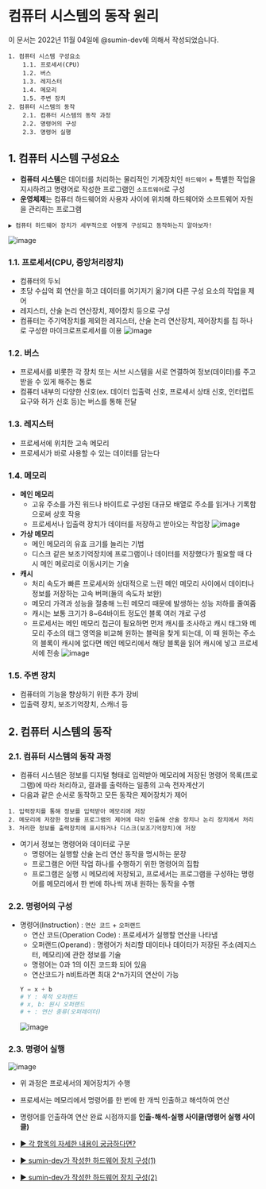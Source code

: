 # 컴퓨터 시스템의 동작 원리

이 문서는 2022년 11월 04일에 @sumin-dev에 의해서 작성되었습니다.

```
1. 컴퓨터 시스템 구성요소
    1.1. 프로세서(CPU)
    1.2. 버스
    1.3. 레지스터
    1.4. 메모리
    1.5. 주변 장치
2. 컴퓨터 시스템의 동작
    2.1. 컴퓨터 시스템의 동작 과정
    2.2. 명령어의 구성
    2.3. 명령어 실행
```

## 1. 컴퓨터 시스템 구성요소

- **컴퓨터 시스템**은 데이터를 처리하는 물리적인 기계장치인 `하드웨어` + 특별한 작업을 지시하려고 명령어로 작성한 프로그램인 `소프트웨어`로 구성
- **운영체제**는 컴퓨터 하드웨어와 사용자 사이에 위치해 하드웨어와 소프트웨어 자원을 관리하는 프로그램

```
▶ 컴퓨터 하드웨어 장치가 세부적으로 어떻게 구성되고 동작하는지 알아보자!
```
![image](https://user-images.githubusercontent.com/109029407/199926914-d361cb15-b166-40fc-8180-5a29f062ebba.png)
### 1.1. 프로세서(CPU, 중앙처리장치)
- 컴퓨터의 두뇌
- 초당 수십억 회 연산을 하고 데이터를 여기저기 옮기며 다른 구성 요소의 작업을 제어
- 레지스터, 산술 논리 연산장치, 제어장치 등으로 구성
- 컴퓨터는 주기억장치를 제외한 레지스터, 산술 논리 연산장치, 제어장치를 칩 하나로 구성한 마이크로프로세서를 이용
![image](https://user-images.githubusercontent.com/109029407/199927658-3077b334-05a0-44d2-a494-f47c927098cd.png)

### 1.2. 버스
- 프로세서를 비롯한 각 장치 또는 서브 시스템을 서로 연결하여 정보(데이터)를 주고 받을 수 있게 해주는 통로
- 컴퓨터 내부의 다양한 신호(ex. 데이터 입출력 신호, 프로세서 상태 신호, 인터럽트 요구와 허가 신호 등)는 버스를 통해 전달

### 1.3. 레지스터
- 프로세서에 위치한 고속 메모리
- 프로세서가 바로 사용할 수 있는 데이터를 담는다

### 1.4. 메모리
- **메인 메모리**
  - 고유 주소를 가진 워드나 바이트로 구성된 대규모 배열로 주소를 읽거나 기록함으로써 상호 작용
  - 프로세서나 입출력 장치가 데이터를 저장하고 받아오는 작업장
  ![image](https://user-images.githubusercontent.com/109029407/199928943-3c0f12d6-cd75-4f82-a9ab-ad69d121dc42.png)
- **가상 메모리**
  - 메인 메모리의 유효 크기를 늘리는 기법
  - 디스크 같은 보조기억장치에 프로그램이나 데이터를 저장했다가 필요할 때 다시 메인 메로리로 이동시키는 기술
- **캐시**
  - 처리 속도가 빠른 프로세서와 상대적으로 느린 메인 메모리 사이에서 데이터나 정보를 저장하는 고속 버퍼(둘의 속도차 보완)
  - 메모리 가격과 성능을 절충해 느린 메모리 때문에 발생하는 성능 저하를 줄여줌 
  - 캐시는 보통 크기가 8~64바이트 정도인 블록 여러 개로 구성
  - 프로세서는 메인 메모리 접근이 필요하면 먼저 캐시를 조사하고 캐시 태그와 메모리 주소의 태그 영역을 비교해 원하는 블럭을 찾게 되는데, 이 때 원하는 주소의 블록이 캐시에 없다면 메인 메모리에서 해당 블록을 읽어 캐시에 넣고 프로세서에 전송
  ![image](https://user-images.githubusercontent.com/109029407/199929814-12009ab9-5c89-4848-838e-79a96bc8eebe.png)
  
### 1.5. 주변 장치  
- 컴퓨터의 기능을 향상하기 위한 추가 장비
- 입출력 장치, 보조기억장치, 스캐너 등

## 2. 컴퓨터 시스템의 동작
### 2.1. 컴퓨터 시스템의 동작 과정
- 컴퓨터 시스템은 정보를 디지털 형태로 입력받아 메모리에 저장된 명령어 목록(프로그램)에 따라 처리하고, 결과를 출력하는 일종의 고속 전자계산기
- 다음과 같은 순서로 동작하고 모든 동작은 제어장치가 제어
```
1. 입력장치를 통해 정보를 입력받아 메모리에 저장
2. 메모리에 저장한 정보를 프로그램의 제어에 따라 인출해 산술 장치나 논리 장치에서 처리
3. 처리한 정보를 출력장치에 표시하거나 디스크(보조기억장치)에 저장
```
- 여기서 정보는 명령어와 데이터로 구분
  - 명령어는 실행할 산술 논리 연산 동작을 명시하는 문장
  - 프로그램은 어떤 작업 하나를 수행하기 위한 명령어의 집합
  - 프로그램은 실행 시 메모리에 저장되고, 프로세서는 프로그램을 구성하는 명령어를 메모리에서 한 번에 하나씩 꺼내 원하는 동작을 수행 

### 2.2. 명령어의 구성
- 명령어(Instruction) : `연산 코드` + `오퍼랜드`
  - 연산 코드(Operation Code) : 프로세서가 실행할 연산을 나타냄  
  - 오퍼랜드(Operand) : 명령어가 처리할 데이터나 데이터가 저장된 주소(레지스터, 메모리)에 관한 정보를 기술
  - 명령어는 0과 1의 이진 코드화 되어 있음
  - 연산코드가 n비트라면 최대 2^n가지의 연산이 가능
  ```python
  Y = x + b
  # Y : 목적 오퍼랜드
  # x, b: 원시 오퍼랜드
  # + : 연산 종류(오퍼레이터)
  ```
  ![image](https://user-images.githubusercontent.com/109029407/199932685-4ccc219b-9d22-4383-b077-e16c53ac0287.png)

### 2.3. 명령어 실행
![image](https://user-images.githubusercontent.com/109029407/199932891-8d1c1d3b-a952-4ce3-9e89-2fb817f22892.png)
- 위 과정은 프로세서의 제어장치가 수행
- 프로세서는 메모리에서 명령어를 한 번에 한 개씩 인출하고 해석하여 연산
- 명령어를 인출하여 연산 완료 시점까지를 **인출-해석-실행 사이클(명령어 실행 사이클)**

- [▶ 각 항목의 자세한 내용이 궁금하다면?](https://minhamina.tistory.com/75)
- [▶ sumin-dev가 작성한 하드웨어 장치 구성(1)](https://github.com/sumin-dev/Understanding_the_digital_world/blob/main/001_%EC%BB%B4%ED%93%A8%ED%84%B0%EC%9D%98%20%EB%85%BC%EB%A6%AC%EC%99%80%20%EA%B5%AC%EC%A1%B0%2C%20002_%ED%94%84%EB%A1%9C%EC%84%B8%EC%84%9C%20%EC%86%8D%EB%8F%84%EC%99%80%20%EC%8B%AC%EC%9E%A5%20%EB%B0%95%EB%8F%99%EC%88%98.md)
- [▶ sumin-dev가 작성한 하드웨어 장치 구성(2)](https://github.com/sumin-dev/Understanding_the_digital_world/blob/main/003_HDD%EC%99%80%20SDD%EC%9D%98%20%EC%B0%A8%EC%9D%B4.md)
